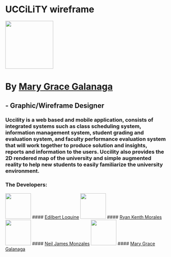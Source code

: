 # UCCiLiTY wireframe

<image src="https://scontent.fcrk2-1.fna.fbcdn.net/v/t1.0-9/27331967_1979147625458525_7950527770111042344_n.jpg?_nc_cat=0&_nc_eui2=v1%3AAeEjHmPgqhsfSmOrJdnH8YKdt79dkcKh_AtcSYYG2UTqsyNjPZIpmKAwnOS_Nvavn-CQO7njM7Z-cOux_G-vqLatJGpjTReS2vy7vDqm-wPyOg&oh=e161e8161efc721a503f2de0c662c41c&oe=5B299A8E" height="150" width="150">

# By <a href="https://www.facebook.com/gracegalanags">Mary Grace Galanaga</a>
## - Graphic/Wireframe Designer

### Uccility is a web based and mobile application, consists of integrated systems such as class scheduling system, information management system, student grading and evaluation system, and faculty performance evaluation system that will work together to produce solution and insights, reports and information to the users. Uccility also provides the 2D rendered map of the university and simple augmented reality to help new students to easily familiarize the university environment.

### The Developers:
<image src="https://scontent.fcrk2-1.fna.fbcdn.net/v/t1.0-9/22813977_1846275992079675_1016871938139360137_n.jpg?_nc_cat=0&_nc_eui2=v1%3AAeGHk7IfGwJoDYyRVv-o0TSEytUl9Jx88fGtvdnmN3L9Xz-PP3l8l4DNmwz9NsGN9qzmHA246enkwANR57f4aOB7OyEqQhAZ1DfmufajUp5hMw&oh=e28fa7e34c8dc14cca134030b9d76783&oe=5B3FC001" height="80" width="80">
#### <a href="https://www.facebook.com/BertLokeen">Edilbert Loquine</a>
<image src="https://scontent.fcrk2-1.fna.fbcdn.net/v/t1.0-9/28379466_904439576381146_7559848289790551190_n.jpg?_nc_eui2=v1%3AAeFVXlG2QAUJTsD6ytlJDb8KP_kE7vKsNuXeeDgme6m7WXpNSGaK4uFO2QzqzWPs6V5GKLTqECONBiy0pQSXdGFoBNenY1WS2AAXFe6Rgrs-JA&oh=d8c654eda0d2b4c231769eee733707dc&oe=5B28B957" height="80" width="80">
#### <a href="https://www.facebook.com/ryankenth.morales">Ryan Kenth Morales</a>
<image src="https://scontent.fcrk2-1.fna.fbcdn.net/v/t1.0-9/27072475_1938353766179001_5949297979770612611_n.jpg?_nc_eui2=v1%3AAeH9RaHOgZrZPfpQrg_XTaTUGKqlKPsTnFCy1AV8QcRNQcACPOfgrcBj2J7kO1viJan33alnul7Y-iORrpkVZ9rnuS9RXnzLQbWSbnKnrbJnMg&oh=0da2a8523caf8908feb072111beb92aa&oe=5B2F5B26" height="80" width="80">
#### <a href="https://www.linkedin.com/in/neil-james-monzales-aa9a37150/">Neil James Monzales</a>
<image src="https://scontent.fcrk2-1.fna.fbcdn.net/v/t1.0-9/22813977_1846275992079675_1016871938139360137_n.jpg?_nc_cat=0&_nc_eui2=v1%3AAeGHk7IfGwJoDYyRVv-o0TSEytUl9Jx88fGtvdnmN3L9Xz-PP3l8l4DNmwz9NsGN9qzmHA246enkwANR57f4aOB7OyEqQhAZ1DfmufajUp5hMw&oh=e28fa7e34c8dc14cca134030b9d76783&oe=5B3FC001" height="80" width="80">
#### <a href="https://www.facebook.com/gracegalanags">Mary Grace Galanaga</a>
